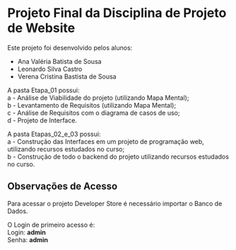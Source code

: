 # Projeto Final da Disciplina de Projeto de Website 

Este projeto foi desenvolvido pelos alunos:  

* Ana Valéria Batista de Sousa  
* Leonardo Silva Castro  
* Verena Cristina Bastista de Sousa  

A pasta Etapa_01 possui:  
a - Análise de Viabilidade do projeto (utilizando Mapa Mental);  
b - Levantamento de Requisitos (utilizando Mapa Mental);  
c - Análise de Requisitos com o diagrama de casos de uso;  
d -  Projeto de Interface.  

A pasta Etapas_02_e_03 possui:  
a - Construção das Interfaces em um projeto de programação web, utilizando recursos estudados no curso;  
b - Construção de todo o backend do projeto utilizando recursos estudados no curso.  

## Observações de Acesso

Para acessar o projeto Developer Store é necessário importar o Banco de Dados.  

O Login de primeiro acesso é:   
Login: **admin**  
Senha: **admin**  
